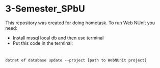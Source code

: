 # 3-Semester_SPbU
This repository was created for doing hometask.
To run Web NUnit you need:
* Install mssql local db and then use terminal 
* Put this code in the terminal:
# 
	dotnet ef database update --project [path to WebNUnit project] 
